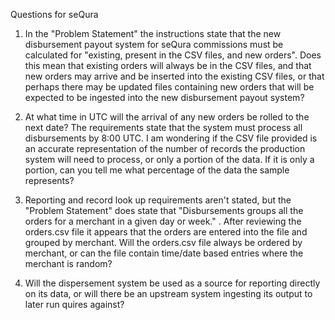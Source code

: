 Questions for seQura

1. In the "Problem Statement" the instructions state that the new disbursement payout system for seQura commissions must be calculated for "existing, present in the CSV files, and new orders". Does this mean that existing orders will always be in the CSV files, and that new orders may arrive and be inserted into the existing CSV files, or that perhaps there may be updated files containing new orders that will be expected to be ingested into the new disbursement payout system?

2. At what time in UTC will the arrival of any new orders be rolled to the next date? The requirements state that the system must process all disbursements by 8:00 UTC. I am wondering if the CSV file provided is an accurate representation of the number of records the production system will need to process, or only a portion of the data. If it is only a portion, can you tell me what percentage of the data the sample represents?

3. Reporting and record look up requirements aren't stated, but the "Problem Statement" does state that "Disbursements groups all the orders for a merchant in a given day or week." . After reviewing the orders.csv file it appears that the orders are entered into the file and grouped by merchant. Will the orders.csv file always be ordered by merchant, or can the file contain time/date based entries where the merchant is random?

4. Will the dispersement system be used as a source for reporting directly on its data, or will there be an upstream system ingesting its output to later run quires against?